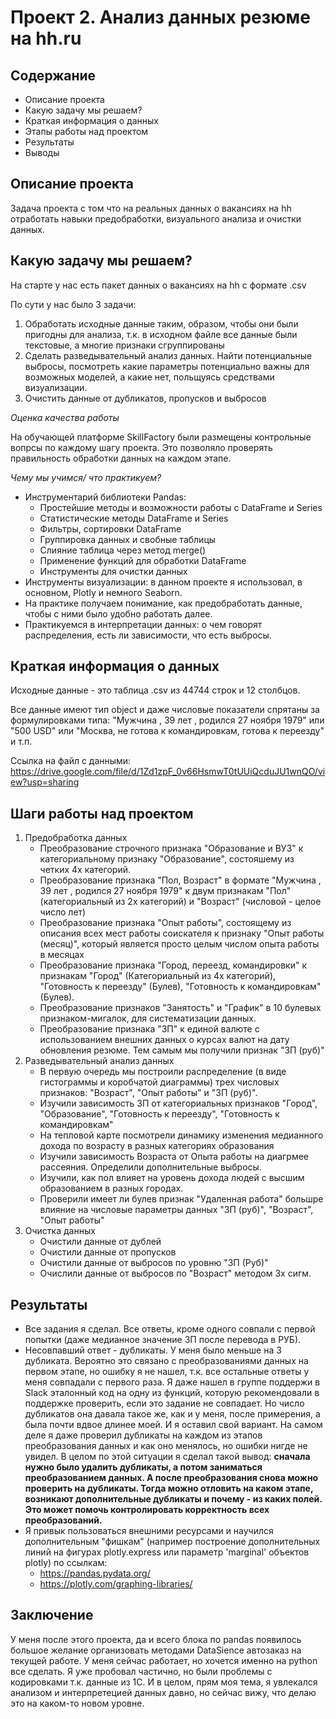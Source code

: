# Проект 2. Анализ данных резюме на hh.ru

## Содержание
* Описание проекта
* Какую задачу мы решаем?
* Краткая информация о данных
* Этапы работы над проектом
* Результаты
* Выводы

## Описание проекта

Задача проекта с том что на реальных данных о вакансиях на hh отработать навыки предобработки, визуального анализа и очистки данных.

## Какую задачу мы решаем?
На старте у нас есть пакет данных о вакансиях на hh с формате .csv

По сути у нас было 3 задачи:
1. Обработать исходные данные таким, образом, чтобы они были пригодны для анализа, т.к. в исходном файле все данные были текстовые, а многие признаки сгруппированы
2. Сделать разведывательный анализ данных. Найти потенциальные выбросы, посмотреть какие параметры потенциально важны для возможных моделей, а какие нет, польщуясь средствами визуализации.
3. Очистить данные от дубликатов, пропусков и выбросов

*Оценка качества работы*

На обучающей платформе SkillFactory были размещены контрольные вопрсы по каждому шагу проекта. Это позволяло проверять правильность обработки данных на каждом этапе.

*Чему мы учимся/ что практикуем?*

* Инcтрументарий библиотеки Pandas:
    * Простейшие методы и возможности работы с DataFrame и Series
    * Статистические методы DataFrame и Series
    * Фильтры, сортировки DataFrame
    * Группировка данных и свобные таблицы
    * Слияние таблица через метод merge()
    * Применение функций для обработки DataFrame
    * Инструменты для очистки данных
* Инструменты визуализации: в данном проекте я использовал, в основном, Plotly и немного Seaborn. 
* На практике получаем понимание, как предобработать данные, чтобы с ними было удобно работать далее.
* Практикуемся в интерпретации данных: о чем говорят распределения, есть ли зависимости, что есть выбросы.

## Краткая информация о данных

Исходные данные - это таблица .csv из 44744 строк и 12 столбцов.

Все данные имеют тип object и даже числовые показатели спрятаны за формулировками типа: "Мужчина , 39 лет , родился 27 ноября 1979" или "500 USD" или "Москва, не готова к командировкам, готова к переезду" и т.п.

Ссылка на файл с данными:
https://drive.google.com/file/d/1Zd1zpF_0v66HsmwT0tUUiQcduJU1wnQO/view?usp=sharing


## Шаги работы над проектом
1. Предобработка данных
    * Преобразование строчного признака "Образование и ВУЗ" к категориальному признаку "Образование", состояшему из четких 4х категорий.
    * Преобразование признака "Пол, Возраст" в формате "Мужчина , 39 лет , родился 27 ноября 1979" к двум признакам "Пол" (категориальный из 2х категорий) и "Возраст" (числовой - целое число лет)
    * Преобразование признака "Опыт работы", состоящему из описания всех мест работы соискателя к признаку "Опыт работы (месяц)", который является просто целым числом опыта работы в месяцах
    * Преобразование признака "Город, переезд, командировки" к признакам "Город" (Категориальный из 4х категорий), "Готовность к переезду" (Булев), "Готовность к командировкам" (Булев).
    * Преобразование признаков "Занятость" и "График" в 10 булевых признаком-мигалок, для систематизации данных.
    * Преобразование признака "ЗП" к единой валюте с использованием внешних данных о курсах валют на дату обновления резюме. Тем самым мы получили признак "ЗП (руб)"
2. Разведывательный анализ данных
    * В первую очередь мы построили распределение (в виде гистограммы и коробчатой диаграммы) трех числовых признаков: "Возраст", "Опыт работы" и "ЗП (руб)".
    * Изучили зависимость ЗП от категориальных признаков "Город", "Образование", "Готовность к переезду", "Готовность к командировкам"
    * На тепловой карте посмотрели динамику изменения медианного дохода по возрасту в разных категориях образования
    * Изучили зависимость Возраста от Опыта работы на диагрмее рассеяния. Определили дополнительные выбросы.
    * Изучили, как пол влияет на уровень дохода людей с высшим образованием в разных городах.
    * Проверили имеет ли булев признак "Удаленная работа" большре влияние на числовые параметры данных "ЗП (руб)", "Возраст", "Опыт работы"
3. Очистка данных
    * Очистили данные от дублей
    * Очистили данные от пропусков
    * Очистили данные от выбросов по уровню "ЗП (Руб)"
    * Очислили данные от выбросов по "Возраст" методом 3х сигм.

## Результаты
* Все задания я сделал. Все ответы, кроме одного совпали с первой попытки (даже медианное значение ЗП после перевода в РУБ).
* Несовпавший ответ - дубликаты. У меня было меньше на 3 дубликата. Вероятно это cвязано с преобразованиями данных на первом этапе, но ошибку я не нашел, т.к. все остальные ответы у меня совпадали с первого раза. Я даже нашел в группе поддержи в Slack эталонный код на одну из функций, которую рекомендовали в поддержке проверить, если это задание не совпадает. Но число дубликатов она давала такое же, как и у меня, после примерения, а была почти вдвое длинее моей. И я оставил свой вариант. На самом деле я даже проверил дубликаты на каждом из этапов преобразования данных и как оно менялось, но ошибки нигде не увидел. В целом по этой ситуации я сделал такой вывод: **сначала нужно было удалить дубликаты, а потом заниматься преобразованием данных. А после преобразования снова можно проверить на дубликаты. Тогда можно отловить на каком этапе, возникают дополнительные дубликаты и почему - из каких полей. Это может помочь контролировать корректность всех преобразований.**
* Я привык пользоваться внешними ресурсами и научился дополнительным "фишкам" (например построение дополнительных линий на фигурах plotly.express или параметр 'marginal' объектов plotly) по ссылкам:
    * https://pandas.pydata.org/
    * https://plotly.com/graphing-libraries/

## Заключение

У меня после этого проекта, да и всего блока по pandas появилось большое желание организовать методами DataSience автозаказ на текущей работе. У меня сейчас работает, но хочется именно на python все сделать. Я уже пробовал частично, но были проблемы с кодировками т.к. данные из 1С.
И в целом, прям моя тема, я увлекался анализом и интерпретецией данных давно, но сейчас вижу, что делаю это на каком-то новом уровне.